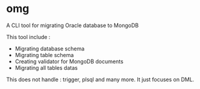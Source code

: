 # omg
A CLI tool for migrating Oracle database to MongoDB

This tool include :
  - Migrating database schema
  - Migrating table schema
  - Creating validator for MongoDB documents
  - Migrating all tables datas

This does not handle : trigger, plsql and many more. It just focuses on DML.
